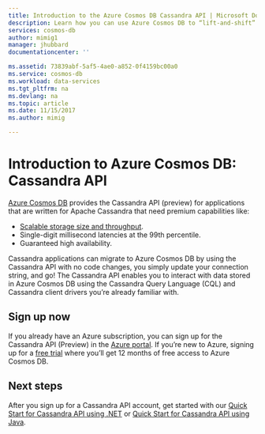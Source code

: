 ```yaml
---
title: Introduction to the Azure Cosmos DB Cassandra API | Microsoft Docs
description: Learn how you can use Azure Cosmos DB to “lift-and-shift” existing applications and build new applications using Cassandra API using the Cassandra drivers and CQL you're already familar with. 
services: cosmos-db
author: mimig1
manager: jhubbard
documentationcenter: ''

ms.assetid: 73839abf-5af5-4ae0-a852-0f4159bc00a0
ms.service: cosmos-db
ms.workload: data-services
ms.tgt_pltfrm: na
ms.devlang: na
ms.topic: article
ms.date: 11/15/2017
ms.author: mimig

---
```


# Introduction to Azure Cosmos DB: Cassandra API

[Azure Cosmos DB](introduction.md) provides the Cassandra API (preview) for applications that are written for Apache Cassandra that need premium capabilities like:

* [Scalable storage size and throughput](partition-data.md).
* Single-digit millisecond latencies at the 99th percentile.
* Guaranteed high availability.

Cassandra applications can migrate to Azure Cosmos DB by using the Cassandra API with no code changes, you simply update your connection string, and go! The Cassandra API enables you to interact with data stored in Azure Cosmos DB using the Cassandra Query Language (CQL) and Cassandra client drivers you’re already familiar with.
  
## Sign up now 

If you already have an Azure subscription, you can sign up for the Cassandra API (Preview) in the [Azure portal](https://aka.ms/cosmosdb-cassandra-signup). If you’re new to Azure, signing up for a [free trial](https://azure.microsoft.com/free) where you’ll get 12 months of free access to Azure Cosmos DB.

## Next steps

After you sign up for a Cassandra API account, get started with our [Quick Start for Cassandra API using .NET](create-cassandra-dotnet.md) or [Quick Start for Cassandra API using Java](create-cassandra-java.md).
